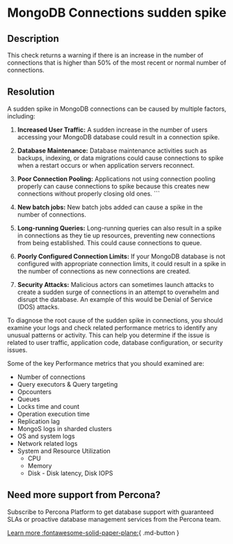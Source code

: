 # MongoDB Connections sudden spike

## Description
This check returns a warning if there is an increase in the number of connections that is higher than 50% of the most recent or normal number of connections.

## Resolution

A sudden spike in MongoDB connections can be caused by multiple factors, including:

1. **Increased User Traffic:** A sudden increase in the number of users accessing your MongoDB database could result in a connection spike.

2. **Database Maintenance:** Database maintenance activities such as backups, indexing, or data migrations could cause connections to spike when a restart occurs or when application servers reconnect.

3. **Poor Connection Pooling:** Applications not using connection pooling properly can cause connections to spike because this creates new connections without properly closing old ones. ```

4. **New batch jobs:** New batch jobs added can cause a spike in the number of connections.

5. **Long-running Queries:** Long-running queries can also result in a spike in connections as they tie up resources, preventing new connections from being established. This could cause connections to queue.

6. **Poorly Configured Connection Limits:** If your MongoDB database is not configured with appropriate connection limits, it could result in a spike in the number of connections as new connections are created.

7. **Security Attacks:** Malicious actors can sometimes launch attacks to create a sudden surge of connections in an attempt to overwhelm and disrupt the database. An example of this would be Denial of Service (DOS) attacks. 


To diagnose the root cause of the sudden spike in connections, you should examine your logs and check related performance metrics to identify any unusual patterns or activity. This can help you determine if the issue is related to user traffic, application code, database configuration, or security issues.

Some of the key Performance metrics that you should examined are:
- Number of connections
- Query executors & Query targeting
- Opcounters
- Queues
- Locks time and count
- Operation execution time
- Replication lag
- MongoS logs in sharded clusters
- OS and system logs
- Network related logs
- System and Resource Utilization
  - CPU 
  - Memory
  - Disk - Disk latency, Disk IOPS




## Need more support from Percona?
Subscribe to Percona Platform to get database support with guaranteed SLAs or proactive database management services from the Percona team.

[Learn more :fontawesome-solid-paper-plane:](https://per.co.na/subscribe){ .md-button }
